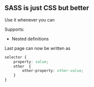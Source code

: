 ---
---

## SASS is just CSS but better

Use it whenever you can

Supports:

* Nested definitions

Last page can now be written as

``` CSS
selector {
    property: value;
    other  {
        other-property: other-value;
    }
}
```
